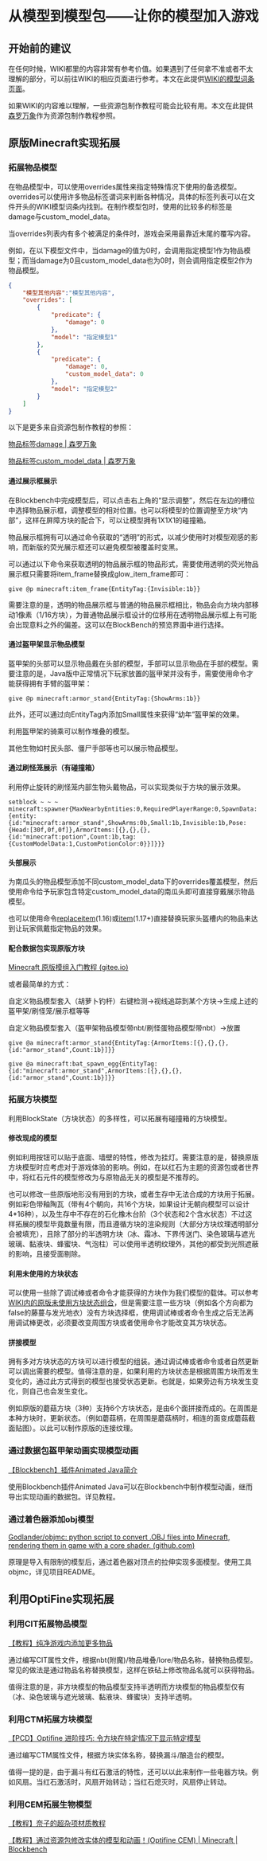 # **从模型到模型包——让你的模型加入游戏**

## **开始前的建议**

在任何时候，WIKI都里的内容非常有参考价值。如果遇到了任何拿不准或者不太理解的部分，可以前往WIKI的相应页面进行参考。本文在此提供[WIKI的模型词条页面](https://minecraft.fandom.com/zh/wiki/模型)。

如果WIKI的内容难以理解，一些资源包制作教程可能会比较有用。本文在此提供[森罗万象](http://sqwatermark.com/resguide)作为资源包制作教程参照。

## **原版Minecraft实现拓展**

### **拓展物品模型**

在物品模型中，可以使用overrides属性来指定特殊情况下使用的备选模型。overrides可以使用许多物品标签谓词来判断各种情况，具体的标签列表可以在文件开头的WIKI模型词条内找到。在制作模型包时，使用的比较多的标签是damage与custom_model_data。

当overrides列表内有多个被满足的条件时，游戏会采用最靠近末尾的覆写内容。

例如，在以下模型文件中，当damage的值为0时，会调用指定模型1作为物品模型；而当damage为0且custom_model_data也为0时，则会调用指定模型2作为物品模型。

```json
{
    "模型其他内容":"模型其他内容",
    "overrides": [
        {
            "predicate": {
                "damage": 0
            },
            "model": "指定模型1"
        },
        {
            "predicate": {
                "damage": 0,
                "custom_model_data": 0
            },
            "model": "指定模型2"
        }
    ]
}
```

以下是更多来自资源包制作教程的参照：

[物品标签damage | 森罗万象](http://sqwatermark.com/resguide/vanilla/model/item_tags.html#damage用法)

[物品标签custom_model_data | 森罗万象 ](http://sqwatermark.com/resguide/vanilla/model/item_tags.html#custom-model-data用法)

#### **通过展示框展示**

在Blockbench中完成模型后，可以点击右上角的“显示调整”，然后在左边的槽位中选择物品展示框，调整模型的相对位置。也可以将模型的位置调整至方块“内部”，这样在屏障方块的配合下，可以让模型拥有1X1X1的碰撞箱。

物品展示框拥有可以通过命令获取的“透明”的形式，以减少使用时对模型观感的影响，而新版的荧光展示框还可以避免模型被覆盖时变黑。

可以通过以下命令来获取透明的物品展示框的物品形式，需要使用透明的荧光物品展示框只需要将item_frame替换成glow_item_frame即可：

```mcfunction
give @p minecraft:item_frame{EntityTag:{Invisible:1b}}
```

需要注意的是，透明的物品展示框与普通的物品展示框相比，物品会向方块内部移动1像素（1/16方块），为普通物品展示框设计的位移用在透明物品展示框上有可能会出现意料之外的偏差。这可以在BlockBench的预览界面中进行选择。

#### **通过盔甲架显示物品模型**

盔甲架的头部可以显示物品戴在头部的模型，手部可以显示物品在手部的模型。需要注意的是，Java版中正常情况下玩家放置的盔甲架并没有手，需要使用命令才能获得拥有手臂的盔甲架：

```mcfunction
give @p minecraft:armor_stand{EntityTag:{ShowArms:1b}}
```

此外，还可以通过向EntityTag内添加Small属性来获得“幼年”盔甲架的效果。

利用盔甲架的骑乘可以制作堆叠的模型。

其他生物如村民头部、僵尸手部等也可以展示物品模型。

#### **通过刷怪笼展示（有碰撞箱）**

利用停止旋转的刷怪笼内部生物头戴物品，可以实现类似于方块的展示效果。

```mcfunction
setblock ~ ~ ~ minecraft:spawner{MaxNearbyEntities:0,RequiredPlayerRange:0,SpawnData:{entity:{id:"minecraft:armor_stand",ShowArms:0b,Small:1b,Invisible:1b,Pose:{Head:[30f,0f,0f]},ArmorItems:[{},{},{},{id:"minecraft:potion",Count:1b,tag:{CustomModelData:1,CustomPotionColor:0}}]}}}
```



#### **头部展示**

为南瓜头的物品模型添加不同custom_model_data下的overrides覆盖模型，然后使用命令给予玩家包含特定custom_model_data的南瓜头即可直接穿戴展示物品模型。

也可以使用命令[replaceitem](https://minecraft.fandom.com/zh/wiki/%E5%91%BD%E4%BB%A4/replaceitem)(1.16)或[item](https://minecraft.fandom.com/zh/wiki/%E5%91%BD%E4%BB%A4/item)(1.17+)直接替换玩家头盔槽内的物品来达到让玩家佩戴指定物品的效果。

#### **配合数据包实现原版方块**

[Minecraft 原版模组入门教程 (gitee.io)](https://zhangshenxing.gitee.io/vanillamodtutorial/#方块设计)

或者最简单的方式：

自定义物品模型套入（胡萝卜钓杆）右键检测->视线追踪到某个方块->生成上述的盔甲架/刷怪笼/展示框等等

自定义物品模型套入（盔甲架物品模型带nbt/刷怪蛋物品模型带nbt）->放置

```mcfunction
give @a minecraft:armor_stand{EntityTag:{ArmorItems:[{},{},{},{id:"armor_stand",Count:1b}]}}
```

```mcfunction
give @a minecraft:bat_spawn_egg{EntityTag:{id:"minecraft:armor_stand",ArmorItems:[{},{},{},{id:"armor_stand",Count:1b}]}}
```



### **拓展方块模型**

利用BlockState（方块状态）的多样性，可以拓展有碰撞箱的方块模型。

#### **修改现成的模型**

例如利用按钮可以贴于底面、墙壁的特性，修改为挂灯。需要注意的是，替换原版方块模型时应考虑对于游戏体验的影响。例如，在以红石为主题的资源包或者世界中，将红石元件的模型修改为与原物品无关的模型是不推荐的。

也可以修改一些原版地形没有用到的方块，或者生存中无法合成的方块用于拓展。例如彩色带釉陶瓦（带有4个朝向，共16个方块，如果设计无朝向模型可以设计4*16种），以及生存中不存在的石化橡木台阶（3个状态和2个含水状态）不过这样拓展的模型毕竟数量有限，而且遵循方块的渲染规则（大部分方块纹理透明部分会被填充），且除了部分的半透明方块（冰、霜冰、下界传送门、染色玻璃与遮光玻璃、黏液块、蜂蜜块、气泡柱）可以使用半透明纹理外，其他的都受到光照遮蔽的影响，且接受面剔除。

#### **利用未使用的方块状态**

可以使用一些除了调试棒或者命令才能获得的方块作为我们模型的载体。可以参考[WIKI内的原版未使用方块状态组合](https://minecraft.fandom.com/zh/wiki/Java%E7%89%88%E6%9C%AA%E4%BD%BF%E7%94%A8%E7%89%B9%E6%80%A7#.E6.96.B9.E5.9D.97.E7.8A.B6.E6.80.81.E7.BB.84.E5.90.88)，但是需要注意一些方块（例如各个方向都为false的藤蔓与发光地衣）没有方块选择框，使用调试棒或者命令生成之后无法再用调试棒更改，必须要改变周围方块或者使用命令才能改变其方块状态。

#### **拼接模型**

拥有多对方块状态的方块可以进行模型的组装。通过调试棒或者命令或者自然更新可以调出需要的模型。值得注意的是，如果利用的方块状态是根据周围方块而发生变化的，通过此方式得到的模型也接受状态更新。也就是，如果旁边有方块发生变化，则自己也会发生变化。

例如原版的蘑菇方块（3种）支持6个方块状态，是由6个面拼接而成的。在周围是本种方块时，更新状态。（例如蘑菇柄，在周围是蘑菇柄时，相连的面变成蘑菇截面贴图）。以此可以制作原版的连接纹理。

### **通过数据包盔甲架动画实现模型动画**

[【Blockbench】插件Animated Java简介](https://www.mcbbs.net/thread-1289868-1-1.html)

使用Blockbench插件Animated Java可以在Blockbench中制作模型动画，继而导出实现动画的数据包。详见教程。



### **通过着色器添加obj模型**

[Godlander/objmc: python script to convert .OBJ files into Minecraft, rendering them in game with a core shader. (github.com)](https://github.com/Godlander/objmc)

原理是导入有限制的模型后，通过着色器对顶点的拉伸实现多面模型。使用工具objmc，详见项目README。



## **利用OptiFine实现拓展**

### **利用CIT拓展物品模型**

[【教程】纯净游戏内添加更多物品 ](https://www.mcbbs.net/thread-782790-1-1.html)

通过编写CIT属性文件，根据nbt(附魔)/物品堆叠/lore/物品名称，替换物品模型。常见的做法是通过物品名称替换模型，这样在铁砧上修改物品名就可以获得物品。



值得注意的是，非方块模型的物品模型支持半透明而方块模型的物品模型仅有（冰、染色玻璃与遮光玻璃、黏液块、蜂蜜块）支持半透明。

### **利用CTM拓展方块模型**

[【PCD】Optifine 进阶技巧: 令方块在特定情况下显示特定模型](https://www.mcbbs.net/thread-1016264-1-1.html)

通过编写CTM属性文件，根据方块实体名称，替换漏斗/酿造台的模型。

值得一提的是，由于漏斗有红石激活的特性，还可以以此来制作一些电器方块。例如风扇。当红石激活时，风扇开始转动；当红石熄灭时，风扇停止转动。

### **利用CEM拓展生物模型**

[【教程】奈子的超杂项材质教程](https://www.mcbbs.net/thread-961666-1-1.html)

[【教程】通过资源包修改实体的模型和动画！(Optifine CEM) | Minecraft | Blockbench](https://www.bilibili.com/video/BV19k4y1978n)
